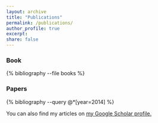 ```yaml
---
layout: archive
title: "Publications"
permalink: /publications/
author_profile: true
excerpt:
share: false
---
```


### Book

{% bibliography --file books %}

### Papers

{% bibliography --query @*[year=2014] %}



You can also find my articles on <u><a href="{{author.googlescholar}}">my Google Scholar profile</a>.</u>


